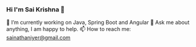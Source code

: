 ### Hi I'm Sai Krishna 👋

🔭 I’m currently working on Java, Spring Boot and Angular
💬 Ask me about anything, I am happy to help.
📫 How to reach me: sainathaniyer@gmail.com
